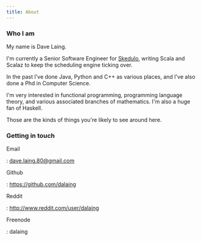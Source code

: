 ```yaml
---
title: About
---
```


### Who I am

My name is Dave Laing.

I'm currently a Senior Software Engineer for [Skedulo](http://skedulo.com/), writing Scala and Scalaz to keep the scheduling engine ticking over.

In the past I've done Java, Python and C++ as various places, and I've also done a Phd in Computer Science.

I'm very interested in functional programming, programming language theory, and various associated branches of mathematics.
I'm also a huge fan of Haskell.

Those are the kinds of things you're likely to see around here.

### Getting in touch

Email

:    <dave.laing.80@gmail.com>

Github

:    <https://github.com/dalaing>

Reddit

:    <http://www.reddit.com/user/dalaing>

Freenode

:    dalaing
